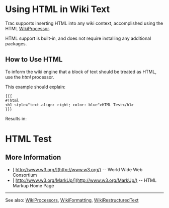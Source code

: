 # Using HTML in Wiki Text


Trac supports inserting HTML into any wiki context, accomplished using the HTML [WikiProcessor](wiki-processors).


HTML support is built-in, and does not require installing any additional packages.

## How to Use HTML


To inform the wiki engine that a block of text should be treated as HTML, use the *html* processor. 


This example should explain:

```wiki
{{{
#!html
<h1 style="text-align: right; color: blue">HTML Test</h1>
}}}
```


Results in:

# HTML Test

## More Information

- [ http://www.w3.org/](http://www.w3.org/) -- World Wide Web Consortium
- [ http://www.w3.org/MarkUp/](http://www.w3.org/MarkUp/) -- HTML Markup Home Page

---


See also:  [WikiProcessors](wiki-processors), [WikiFormatting](wiki-formatting), [WikiRestructuredText](wiki-restructured-text)